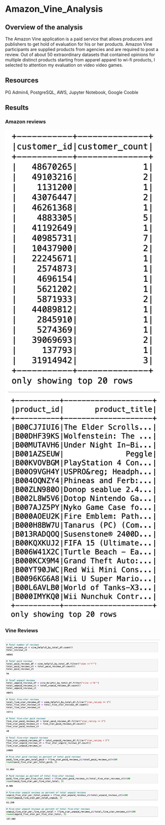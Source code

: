 # Amazon_Vine_Analysis

## Overview of the analysis

The Amazon Vine application is a paid service that allows producers and publishers to get hold of evaluation for his or her products. Amazon Vine participants are supplied products from agencies and are required to post a review. Out of about 50 extraordinary datasets that contained opinions for multiple distinct products starting from apparel apparel to wi-fi products, I selected to attention my evaluation on video video games.

## Resources

PG Admin4, PostgreSQL, AWS, Jupyter Notebook, Google Cooble

## Results

### Amazon reviews

![Amazon review](images/customers_table.png)
![Amazon review](images/products_table.png)

### Vine Reviews

![First Vine Review](images/first_review.png)
![Second Vine Review](images/second_review.png)

